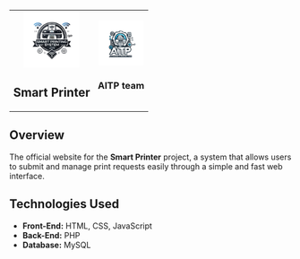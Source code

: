<table align="center">
  <tr>
    <td align="center">
      <img src="logo/printer.png" alt="Smart Printer Logo" width="100"><br>
      <h2>Smart Printer</h2>
    </td>
    <td align="center">
      <img src="logo/aitp.png" alt="AITP Logo" width="80"><br>
      <h3>AITP team</h3>
    </td>
  </tr>
</table>

## Overview  
The official website for the **Smart Printer** project, a system that allows users to submit and manage print requests easily through a simple and fast web interface.  

## Technologies Used  
- **Front-End:** HTML, CSS, JavaScript  
- **Back-End:** PHP  
- **Database:** MySQL
